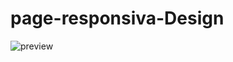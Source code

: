 # page-responsiva-Design
![preview](https://user-images.githubusercontent.com/75651817/169422603-d149ad8a-627b-4f21-8b32-e0b5e2400ad8.jpg)
